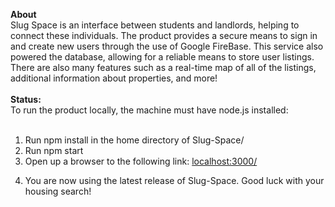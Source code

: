 <b>About</b>
<br>
Slug Space is an interface between students and landlords, helping to connect these individuals. The product provides a secure means to sign in and create new users through the use of Google FireBase. This service also powered the database, allowing for a reliable means to store user listings. There are also many features such as a real-time map of all of the listings, additional information about properties, and more!
<br><br>
<b>Status:</b>
<br>
To run the product locally, the machine must have node.js installed: <br><br>
1) Run npm install in the home directory of Slug-Space/ <br>
2) Run npm start <br>
3) Open up a browser to the following link: <a href="localhost:3000/">localhost:3000/</a>
4. You are now using the latest release of Slug-Space. Good luck with your housing search!
